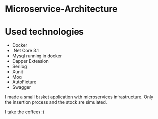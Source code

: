 # Microservice-Architecture

# Used technologies

- Docker
- .Net Core 3.1
- Mysql running in docker
- Dapper Extension
- Serilog
- Xunit
- Moq
- AutoFixture
- Swagger

I made a small basket application with microservices infrastructure. 
Only the insertion process and the stock are simulated.

I take the coffees :)
